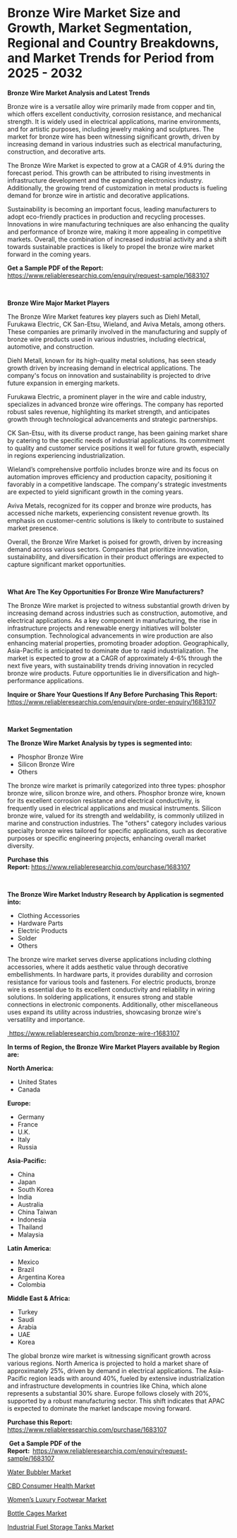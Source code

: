 <p><h1>Bronze Wire Market Size and Growth, Market Segmentation, Regional and Country Breakdowns, and Market Trends for Period from 2025 -  2032</h1></p><p><strong>Bronze Wire Market Analysis and Latest Trends</strong></p>
<p><p>Bronze wire is a versatile alloy wire primarily made from copper and tin, which offers excellent conductivity, corrosion resistance, and mechanical strength. It is widely used in electrical applications, marine environments, and for artistic purposes, including jewelry making and sculptures. The market for bronze wire has been witnessing significant growth, driven by increasing demand in various industries such as electrical manufacturing, construction, and decorative arts.</p><p>The Bronze Wire Market is expected to grow at a CAGR of 4.9% during the forecast period. This growth can be attributed to rising investments in infrastructure development and the expanding electronics industry. Additionally, the growing trend of customization in metal products is fueling demand for bronze wire in artistic and decorative applications. </p><p>Sustainability is becoming an important focus, leading manufacturers to adopt eco-friendly practices in production and recycling processes. Innovations in wire manufacturing techniques are also enhancing the quality and performance of bronze wire, making it more appealing in competitive markets. Overall, the combination of increased industrial activity and a shift towards sustainable practices is likely to propel the bronze wire market forward in the coming years.</p></p>
<p><strong>Get a Sample PDF of the Report:&nbsp;</strong> <a href="https://www.reliableresearchiq.com/enquiry/request-sample/1683107?utm_campaign=2127&utm_medium=2&utm_source=Github&utm_content=ia&utm_term=30012025&utm_id=bronze-wire">https://www.reliableresearchiq.com/enquiry/request-sample/1683107</a></p>
<p>&nbsp;</p>
<p><strong>Bronze Wire Major Market Players</strong></p>
<p><p>The Bronze Wire Market features key players such as Diehl Metall, Furukawa Electric, CK San-Etsu, Wieland, and Aviva Metals, among others. These companies are primarily involved in the manufacturing and supply of bronze wire products used in various industries, including electrical, automotive, and construction.</p><p>Diehl Metall, known for its high-quality metal solutions, has seen steady growth driven by increasing demand in electrical applications. The company's focus on innovation and sustainability is projected to drive future expansion in emerging markets.</p><p>Furukawa Electric, a prominent player in the wire and cable industry, specializes in advanced bronze wire offerings. The company has reported robust sales revenue, highlighting its market strength, and anticipates growth through technological advancements and strategic partnerships.</p><p>CK San-Etsu, with its diverse product range, has been gaining market share by catering to the specific needs of industrial applications. Its commitment to quality and customer service positions it well for future growth, especially in regions experiencing industrialization.</p><p>Wieland’s comprehensive portfolio includes bronze wire and its focus on automation improves efficiency and production capacity, positioning it favorably in a competitive landscape. The company's strategic investments are expected to yield significant growth in the coming years.</p><p>Aviva Metals, recognized for its copper and bronze wire products, has accessed niche markets, experiencing consistent revenue growth. Its emphasis on customer-centric solutions is likely to contribute to sustained market presence.</p><p>Overall, the Bronze Wire Market is poised for growth, driven by increasing demand across various sectors. Companies that prioritize innovation, sustainability, and diversification in their product offerings are expected to capture significant market opportunities.</p></p>
<p>&nbsp;</p>
<p><strong>What Are The Key Opportunities For Bronze Wire Manufacturers?</strong></p>
<p><p>The Bronze Wire market is projected to witness substantial growth driven by increasing demand across industries such as construction, automotive, and electrical applications. As a key component in manufacturing, the rise in infrastructure projects and renewable energy initiatives will bolster consumption. Technological advancements in wire production are also enhancing material properties, promoting broader adoption. Geographically, Asia-Pacific is anticipated to dominate due to rapid industrialization. The market is expected to grow at a CAGR of approximately 4-6% through the next five years, with sustainability trends driving innovation in recycled bronze wire products. Future opportunities lie in diversification and high-performance applications.</p></p>
<p><strong>Inquire or Share Your Questions If Any Before Purchasing This Report:</strong> <a href="https://www.reliableresearchiq.com/enquiry/pre-order-enquiry/1683107?utm_campaign=2127&utm_medium=2&utm_source=Github&utm_content=ia&utm_term=30012025&utm_id=bronze-wire">https://www.reliableresearchiq.com/enquiry/pre-order-enquiry/1683107</a></p>
<p>&nbsp;</p>
<p><strong>Market Segmentation</strong></p>
<p><strong>The Bronze Wire Market Analysis by types is segmented into:</strong></p>
<p><ul><li>Phosphor Bronze Wire</li><li>Silicon Bronze Wire</li><li>Others</li></ul></p>
<p><p>The bronze wire market is primarily categorized into three types: phosphor bronze wire, silicon bronze wire, and others. Phosphor bronze wire, known for its excellent corrosion resistance and electrical conductivity, is frequently used in electrical applications and musical instruments. Silicon bronze wire, valued for its strength and weldability, is commonly utilized in marine and construction industries. The "others" category includes various specialty bronze wires tailored for specific applications, such as decorative purposes or specific engineering projects, enhancing overall market diversity.</p></p>
<p><strong>Purchase this Report:&nbsp;</strong><a href="https://www.reliableresearchiq.com/purchase/1683107?utm_campaign=2127&utm_medium=2&utm_source=Github&utm_content=ia&utm_term=30012025&utm_id=bronze-wire">https://www.reliableresearchiq.com/purchase/1683107</a></p>
<p>&nbsp;</p>
<p><strong>The Bronze Wire Market Industry Research by Application is segmented into:</strong></p>
<p><ul><li>Clothing Accessories</li><li>Hardware Parts</li><li>Electric Products</li><li>Solder</li><li>Others</li></ul></p>
<p><p>The bronze wire market serves diverse applications including clothing accessories, where it adds aesthetic value through decorative embellishments. In hardware parts, it provides durability and corrosion resistance for various tools and fasteners. For electric products, bronze wire is essential due to its excellent conductivity and reliability in wiring solutions. In soldering applications, it ensures strong and stable connections in electronic components. Additionally, other miscellaneous uses expand its utility across industries, showcasing bronze wire's versatility and importance.</p></p>
<p><a href="https://www.reliableresearchiq.com/bronze-wire-r1683107?utm_campaign=2127&utm_medium=2&utm_source=Github&utm_content=ia&utm_term=30012025&utm_id=bronze-wire">&nbsp;https://www.reliableresearchiq.com/bronze-wire-r1683107</a></p>
<p><strong>In terms of Region, the Bronze Wire Market Players available by Region are:</strong></p>
<p>
    <p> <strong> North America: </strong>
        <ul>
            <li>United States</li>
            <li>Canada</li>
        </ul>
        </p> 
    <p> <strong> Europe: </strong>
        <ul>
            <li>Germany</li>
            <li>France</li>
            <li>U.K.</li>
            <li>Italy</li>
            <li>Russia</li>
        </ul>
        </p> 
    <p> <strong> Asia-Pacific: </strong>
        <ul>
            <li>China</li>
            <li>Japan</li>
            <li>South Korea</li>
            <li>India</li>
            <li>Australia</li>
            <li>China Taiwan</li>
            <li>Indonesia</li>
            <li>Thailand</li>
            <li>Malaysia</li>
        </ul>
        </p> 
    <p> <strong> Latin America: </strong>
        <ul>
            <li>Mexico</li>
            <li>Brazil</li>
            <li>Argentina Korea</li>
            <li>Colombia</li>
        </ul>
        </p> 
    <p> <strong> Middle East & Africa: </strong>
        <ul>
            <li>Turkey</li>
            <li>Saudi</li>
            <li>Arabia</li>
            <li>UAE</li>
            <li>Korea</li>
        </ul>
    </p>
    </p>
<p><p>The global bronze wire market is witnessing significant growth across various regions. North America is projected to hold a market share of approximately 25%, driven by demand in electrical applications. The Asia-Pacific region leads with around 40%, fueled by extensive industrialization and infrastructure developments in countries like China, which alone represents a substantial 30% share. Europe follows closely with 20%, supported by a robust manufacturing sector. This shift indicates that APAC is expected to dominate the market landscape moving forward.</p></p>
<p><strong>Purchase this Report: </strong><a href="https://www.reliableresearchiq.com/purchase/1683107?utm_campaign=2127&utm_medium=2&utm_source=Github&utm_content=ia&utm_term=30012025&utm_id=bronze-wire">https://www.reliableresearchiq.com/purchase/1683107</a></p>
<p>&nbsp;<strong>Get a Sample PDF of the Report:&nbsp;&nbsp;</strong><a href="https://www.reliableresearchiq.com/enquiry/request-sample/1683107?utm_campaign=2127&utm_medium=2&utm_source=Github&utm_content=ia&utm_term=30012025&utm_id=bronze-wire">https://www.reliableresearchiq.com/enquiry/request-sample/1683107</a></p>
<p><strong></strong></p>
<p><p><a href="https://www.linkedin.com/pulse/global-water-bubbler-market-analysis-2025-2032-average-pricing-obv6c?utm_campaign=2127&utm_medium=2&utm_source=Github&utm_content=ia&utm_term=30012025&utm_id=bronze-wire">Water Bubbler Market</a></p><p><a href="https://www.linkedin.com/pulse/cbd-consumer-health-market-size-analysis-quantitative-insights-xancf?utm_campaign=2127&utm_medium=2&utm_source=Github&utm_content=ia&utm_term=30012025&utm_id=bronze-wire">CBD Consumer Health Market</a></p><p><a href="https://www.linkedin.com/pulse/examining-womens-luxury-footwearmarket-factorsinfluencing-9aynf?utm_campaign=2127&utm_medium=2&utm_source=Github&utm_content=ia&utm_term=30012025&utm_id=bronze-wire">Women’s Luxury Footwear Market</a></p><p><a href="https://www.linkedin.com/pulse/providing-view-both-historical-trends-future-projections-5vh2f?utm_campaign=2127&utm_medium=2&utm_source=Github&utm_content=ia&utm_term=30012025&utm_id=bronze-wire">Bottle Cages Market</a></p><p><a href="https://www.linkedin.com/pulse/understanding-supply-demand-dynamics-insights-from-industrial-nuryc?utm_campaign=2127&utm_medium=2&utm_source=Github&utm_content=ia&utm_term=30012025&utm_id=bronze-wire">Industrial Fuel Storage Tanks Market</a></p></p>